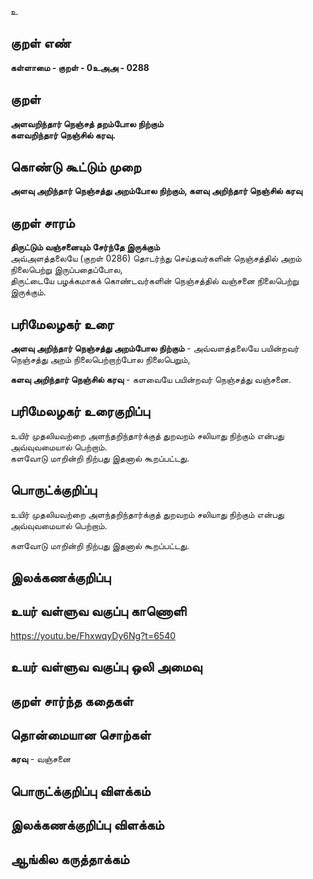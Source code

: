 உ

## குறள் எண் 

**கள்ளாமை - குறள் - 0உஅஅ - 0288**  

## குறள் 

**அளவறிந்தார் நெஞ்சத் தறம்போல நிற்கும்  
களவறிந்தார் நெஞ்சில் கரவு.**

## கொண்டு கூட்டும் முறை

**அளவு அறிந்தார் நெஞ்சத்து அறம்போல நிற்கும், களவு அறிந்தார் நெஞ்சில் கரவு** 

## குறள் சாரம் 

**திருட்டும் வஞ்சனையும் சேர்ந்தே இருக்கும்**  
அவ்அளத்தலையே (குறள் 0286) தொடர்ந்து செய்தவர்களின் நெஞ்சத்தில் அறம் நிலைபெற்று இருப்பதைப்போல,  
திருட்டையே பழக்கமாகக் கொண்டவர்களின் நெஞ்சத்தில் வஞ்சனை நிலைபெற்று இருக்கும்.  

## பரிமேலழகர் உரை

**அளவு அறிந்தார் நெஞ்சத்து அறம்போல நிற்கும்** - அவ்வளத்தலையே பயின்றவர் நெஞ்சத்து அறம் நிலைபெற்றாற்போல நிலைபெறும்,   

**களவு அறிந்தார் நெஞ்சில் கரவு** - களவையே பயின்றவர் நெஞ்சத்து வஞ்சனை. 

## பரிமேலழகர் உரைகுறிப்பு   

உயிர் முதலியவற்றை அளந்தறிந்தார்க்குத் துறவறம் சலியாது நிற்கும் என்பது அவ்வுவமையால் பெற்றாம்.   
களவோடு மாறின்றி நிற்பது இதனால் கூறப்பட்டது.   

## பொருட்க்குறிப்பு 

உயிர் முதலியவற்றை அளந்தறிந்தார்க்குத் துறவறம் சலியாது நிற்கும் என்பது அவ்வுவமையால் பெற்றாம்.     

களவோடு மாறின்றி நிற்பது இதனால் கூறப்பட்டது.    

## இலக்கணக்குறிப்பு  

 
## உயர் வள்ளுவ வகுப்பு காணொளி

https://youtu.be/FhxwqyDy6Ng?t=6540

## உயர் வள்ளுவ வகுப்பு ஒலி அமைவு 

 
## குறள் சார்ந்த கதைகள் 


## தொன்மையான சொற்கள்

**கரவு** - வஞ்சனை   

## பொருட்க்குறிப்பு விளக்கம்


## இலக்கணக்குறிப்பு விளக்கம்


## ஆங்கில கருத்தாக்கம் 


